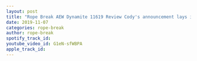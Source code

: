 ```yaml
---
layout: post
title: "Rope Break AEW Dynamite 11619 Review Cody's announcement lays it all out on the line!"
date: 2019-11-07
categories: rope-break
author: rope-break
spotify_track_id: 
youtube_video_id: G1eN-sfWBPA
apple_track_id: 
---
```

